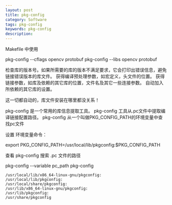 ```yaml
---
layout: post
title: pkg-config
category: Software
tags: pkg-config
keywords: pkg-config
description:
---
```


Makefile 中使用

pkg-config --cflags opencv protobuf
pkg-config --libs opencv protobuf

检查库的版本号。如果所需要的库的版本不满足要求，它会打印出错误信息，避免链接错误版本的库文件。
获得编译预处理参数，如宏定义，头文件的位置。
获得链接参数，如库及依赖的其它库的位置，文件名及其它一些连接参数。
自动加入所依赖的其它库的设置。

这一切都自动的，库文件安装在哪里都没关系！

pkg-config 是一个常用的库信息提取工具。
pkg-config 工具从.pc文件中提取编译链接配置路径。
pkg-config 从一个叫做PKG_CONFIG_PATH的环境变量中查找pc文件

设置 环境变量命令：

export PKG_CONFIG_PATH=/usr/local/lib/pkgconfig:$PKG_CONFIG_PATH

查看 pkg-config 搜索 .pc 文件的路径

pkg-config --variable pc_path pkg-config

    /usr/local/lib/x86_64-linux-gnu/pkgconfig:
    /usr/local/lib/pkgconfig:
    /usr/local/share/pkgconfig:
    /usr/lib/x86_64-linux-gnu/pkgconfig:
    /usr/lib/pkgconfig:
    /usr/share/pkgconfig

